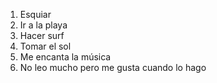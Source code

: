 1. Esquiar
2. Ir a la playa
  1. Hacer surf
  2. Tomar el sol
3. Me encanta la música
4. No leo mucho pero me gusta cuando lo hago
